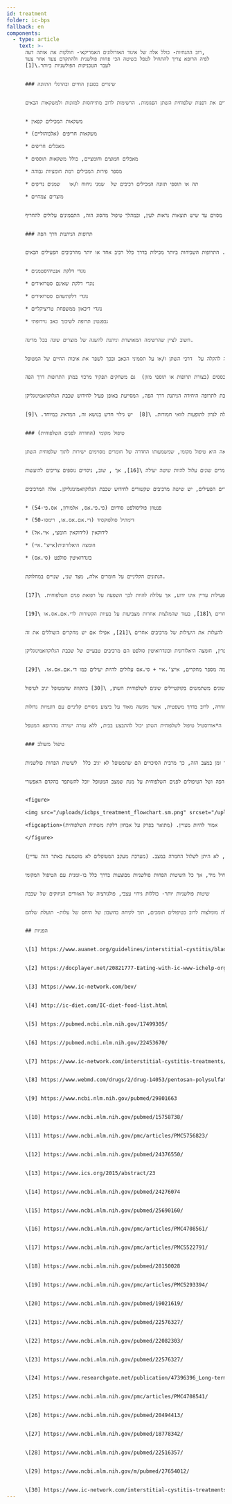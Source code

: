 ```yaml
---
id: treatment
folder: ic-bps
fallback: en
components:
  - type: article
    text: >-
      רוב ההנחיות- כולל אלה של איגוד האורולוגים האמריקאי- חולקות את אותה דעה,
      לפיה הרופא צריך להתחיל לטפל בשיטה הכי פחות פולשנית ולהתקדם צעד אחר צעד
      לעבר הטכניקות הפולשניות ביותר.\[1]


      ### שינויים בסגנון החיים ובהרגלי התזונה


      האפשרויות הטיפוליות הכי פחות פולשניות מתארות שינויים בסגנון החיים. להרגלי התזונה יש השפעה רבה על התסמינים. רשימות מזון ומשקאות ללוקים בדלקת משתית השלפוחית/ תסמונת שלפוחית השתן הכאובה נמצאים ברחבי האינטרנט. \[2], \[3], \[4] ומאמרים מדעיים פורסמו גם בנושא. \[5], \[6] רוב ההמלצות מסכימות על כך שמזונות מסויימים מגרים את דפנות שלפוחית השתן הפגומות. הרשימות לרוב מתייחסות למזונות ולמשקאות הבאים:


      * משקאות המכילים קפאין

      * משקאות חריפים (אלכוהוליים)

      * מאכלים חריפים

      * מאכלים חמוצים וחומציים, כולל משקאות תוססים

      * מספר פירות המכילים רמת חומציות גבוהה

      * תה או תוספי תזונה המכילים רכיבים של  שמני ניחוח ו/או   שמנים נדיפים

      * מוצרים צמחיים


      אכן, מעקב תזונה הידידותי לחולים בדלקת משתית השלפוחית יכול לסייע להקל על התסמינים. אולם, שינויים בסגנון החיים ובהרגלי התזונה לפעמים אינם יכולים לשפר את המצב לבדם, במיוחד במקרים קשים וחריפים. לרוב לוקח זמן מסוים עד שיש תוצאות נראות לעין, ובמהלך טיפול מהסוג הזה, התסמינים עלולים להחריף.


      ### תרופות הניתנות דרך הפה


      אם אין סימן לשיפור במצב, סוג הטיפול העיקרי הבא, הוא טיפול של מתן תרופות דרך הפה. התרופות השכיחות ביותר מכילות בדרך כלל רכיב אחד או יותר מהרכיבים הפעילים הבאים:


      * נוגדי דלקת אנטיהיסטמנים

      * נוגדי דלקת שאינם סטרואידים

      * נוגדי דלקתשהם סטרואידים

      * נוגדי דיכאון ממשפחת טריציקליים

      * גבפנטין תרופה לשיכוך כאב נוירופתי


      חשוב לציין שהרשימה המאושרת וניתנת להשגה של מוצרים שונה בכל מדינה.


      נעשו מחקרים רבים החוקרים את היעילות של חומרים אלה והם מסוכמים על גבי דפים רבים. \[7] לחומרים אלה השפעות נוגדות דלקת, מתווכות וחוסמות כאב, נוגדות דיכאון, לכן תרופות הניתנות דרך הפה הן דרך יעילה להקלה על  דרכי השתן ו/או על תסמיני הכאב ובכך לשפר את איכות החיים של המטופל.


      הבססת שתן היא  גם חלק חשוב בטיפול דרך הפה, מכיוון ששתן חומצי יכול לגרות את שלפוחית השתן ולהחריף את התסמינים. הימנעות מאכילת מזון שגורם לשתן להיות חומצי יותר היא לא יעילה מספיק במקרים רבים. לכן, כדורים מבססים (בצורת תרופות או תוספי מזון)  גם משחקים תפקיד מרכזי במתן התרופות דרך הפה.


      אולם, לחומרים האלה השפעה אפסית עד מזערית על תקינות שכבת הגלוקוזאמינוגליקן. מן הראוי לציין שיש מוצרים מסויימים המכילים אחד או יותר רכיבים פעילים תרופתיים (יפורטו בהמשך) המשמשים לחידוש שכבת הגלוקוזאמינוגליקן. רבים מהם מוכרים ביותר ונמצאים ברחבי האינטרנט. בקבוצה הזו התרופה החשובה ביותר היא פנטוזן פוליסולפט סודיום (פי.פי.אס, אלמירון , אס.פי-54) המאושרת ע"י מנהל המזון  והתרופות האמריקאי ונחשבת לתרופה היחידה הניתנת דרך הפה, המסייעת באופן פעיל לחידוש שכבת הגלוקוזאמינוגליקן.


      ללא קשר לשימוש בחומרים המחדשים את שכבת הגלוקוזאמינוגליקן, לטיפול דרך הפה יש כמה חסרונות שצריך לקחת בחשבון. בכדי להגיע לשלפוחית השתן התרופות חייבות להיספג במערכת העיכול, להיכנס למחזור הזרימה ולהגיע גם לרקמות אחרות. העובדה  הזאת מפחיתה מיעילות התרופות ומגדילה את הסיכוי לתופעות לוואי. פי.פי.אס למשל, צריכה להילקח ע"י המטופל במשך שלושה חודשים על מנת שתוכל להשפיע על שכבת הגלוקוזאמינוגליקן. במקרה בו לוקחים את תרופה זו במשך תקופת זמן ארוכה, היא עלולה לגרון לתופעות לוואי חמורות. \[8]  יש גילוי חדש בנושא זה, המדאיג במיוחד. \[9].


      ### טיפול מקומי (החדרה לפנים השלפוחית)


      האפשרות הבאה היא טיפול מקומי, שמשמעותו החדרה של חומרים מסוימים ישירות לתוך שלפוחית השתן.


      ב20 השנים האחרונות נוסו שלל חומרים פעילים.  חלק מאלה, כמו למשל בי.סי.ג'י (בקילוס קלמטה-גוארין) התגלו כלא יעילים \[10]. לאחרים, המפריעים לגורמי גדילה עצביים, יש בעיות בטיחות. \[11] בשימוש בחומרים מסויימים חל רק שיפור חלקי: עם ונילואידים לדוגמא, הכאב פחת, אך לא נראה שיפור לתסמיני מערכת השתן. \[12] יש כמה חומרים שנמצאים בבדיקה כרגע, אך התוצאות כולן שנויות במחלוקת ו/או אינן חד-משמעיות, או שלא עברו מספיק ניסויים קליניים. חסימת קולטנים פי2אקס3 (אשר משפיעה על פעילות שלפוחית השתן) יכולה להיות מבטיחה, אך יש עוד ניסויים שצריכים להיעשות. \[13] רעלן בוטולינום איי (בי.טי.אקס-איי, בוטוקס) נבחן כמה פעמים, אך התוצאות שנויות במחלוקת. \[14], \[15]. שימוש בליפוזומים להעברת חומרים שונים עלול להיות שיטה יעילה \[16], אך , שוב, ניסויים נוספים צריכים להיעשות.


      בקשר לחומרים הפעילים, יש שישה מרכיבים שקשורים לחידוש שכבת הגלוקוזאמינוגליקן. אלה המרכיבים:


      * פנטוזן פוליסולפט סודיום (פי.פי.אס, אלמירון, אס.פי-54)

      * דימתיל סולפוקסיד (די.אם.אס.או, רימסו-50)

      * לידוקאין (לידוקאין חומצי, איי.אל)

      * חומצה היאלורונית(אייצ'.איי)

      * כונדרואיטין סולפט (סי.אס)


      הנתונים הקליניים על חומרים אלה, מצד שני, שנויים במחלוקת.


      מבנה הפי.פי.אס דומה לאלו של חומרים אלה, אשר באופן טבעי נוכחים בשכבת הגלוקוזאמינוגליקן. המכניזם של הפעילות עדיין אינו ידוע, אך עלולה להיות לכך השפעה על רפואת פנים השלפוחית. \[17]


      די.אם.אס.או היא התרופה היחידה שמאושרת ע"י מנהל  המזון והתרופות האמריקאי להחדרה לשלפוחית השתן. ע"פי מספר מאמרים, היא יעילה יותר מחומרים מסויימים אחרים \[18], בעוד שהמלצות אחרות מצביעות על בעיות הקשורות לדי.אם.אס.או \[19].            


      לרוב משתמשים בלידוקאין חומצי (איי.אל) לקוקטיילים שונים לשלפוחית השתן. לפי גורמים מסויימים, זו תרופה יעילה לחידוש שכבת הגלוקוזאמינוגליקן \[20] בזכות עצמה. רוב הרופאים חושבים שהיא יכולה להעלות את היעילות של מרכיבים אחרים \[21], אפילו אם יש מחקרים השוללים את זה.


      הפרין, חומצה היאלורונית וכונדרואיטין סולפט הם מרכיבים טבעיים של שכבת הגלוקוזאמינוגליקן.


      לרוב משתמשים בהפרין, לבדה או עם מרכיבים אחרים בטיפול המקומי \[22]. יש נתונים האומרים שהיא פחות יעילה מהדי.אם.אס.או לדוגמא (ראה לעיל). חומצה היאלורונית היא כנראה המרכיב הנפוץ ביותר, היעילות שלה נבחנה מספר פעמים והיו לכך תוצאות שונות. \[23],\[24],\[25]  הנתונים הזמינים שנויים במחלוקת גם בקשר לכונדרואיטין סולפט. \[26],\[27],\[28] לפי כמה מספר מחקרים, אייצ'.איי + סי.אס עלולים להיות יעילים כמו די.אם.אס.או. \[29]


      למעשה, רופאים שונים משתמשים בקוקטיילים שונים לשלפוחית השתן, \[30] בתקווה שהמטופל יגיב לטיפול.


      מספר רב של נתונים שנויים במחלוקת עלול להיות מבוסס על מספר עובדות.  ראשית, האטיולוגיה של דלקת משתית השלפוחית אינה ידועה עדיין. אם המחלה מופיעה מסיבות שונות, מטופלים עם אטיולוגיה שונה עלולים להגיב באופן שונה לטיפולים. שנית, במדינות רבות רק אחת או מעט מהתרופות האלה מאושרות, מה שלבדו מעכב את האפשרות לבניית  תמונה השוואתית ואובייקטיבית. שלישית, ברוב המדינות משתמשים רק בכמה חומרים או קוקטיילים להחדרה, לרוב בדרך משפטית, אשר מקשה מאוד על ביצוע ניסויים קליניים עם דוגמיות גדולות.


      כדאי לבחון מדוע טיפול מקומי הוא פחות פופולרי מטיפול של מתן תרופות דרך הפה, למרות שהוא יעיל יותר-כאשר מספקים את התרופה הנכונה. בלתי-פולשניות היא גורם חשוב. רופאים רבים נוטים להימנע משימוש בקתטר, חוץ מבמקרים בהם זה בלתי נמנע. מטופלים לרוב מסרבים לטיפול ההחדרה, כי הם פוחדים מהכאב ומהסיכון לבעיות נוספות- נגעים קטנים וזיהומים- להם החדרת קתטר יכולה לגרום. על מנת להתגבר על הבעיות האלה, אורוסיסטם פיתחה את ה*אורודפטר וה*אורוסטיל. הראשון הוא מכשיר קטן שמחליף את הקתטר. האחרון הוא מכשיר המאפשר החדרה עצמית למטופלות. עם ה*אורוסטיל טיפול לשלפוחית השתן יכול להתבצע בבית, ללא עזרה ישירה מהרופא המטפל.


      ### טיפול משולב


      לא ניתן לחלוק על כך שקווי הטיפול הראשונים - השיטות הפחות פולשניות, כמו שינויים בהרגלי התזונה ומתן תרופות דרך הפה- הם הכרחיים. למרבה הצער, לא רק תהליך האבחון נמשך זמן רב, אלא גם ההשפעה של הטיפולים הפחות פולשניים מופיעה רק מאוחר יותר. זה מוביל למצב השכיח שבו מטופלים מבזבזים שנה עד שלוש שנים או אפילו יותר מחיייהם, כשהם סובלים מכאבים כמעט בלתי נסבלים, מתסמינים חמורים במערכת השתן ומאיכות חיים שמחריפה בהדרגה והופכת לגרועה יותר. ככל שעובר יותר זמן במצב הזה, כך מרבית הסיכויים הם שהמטופל לא יגיב כלל  לשיטות הפחות פולשניות.


      ההמלצות שלנו מסוכמות בתרשים הזרימה הבא. במקרים של תסמינים חמורים, מומלץ להתחיל עם הטיפול המשולב של מתן תרופות דרך הפה ושל הטיפולים לפנים השלפוחית על מנת שמצב המטופל יוכל להשתפר בהקדם האפשרי.


      <figure>

      <img src="/uploads/icbps_treatment_flowchart.sm.png" srcset="/uploads/icbps_treatment_flowchart.png 2x, /uploads/icbps_treatment_flowchart.sm.png 1x" alt="ICBPS treatment flowchart"/>

      <figcaption>תרשים הזרימה הוא של האבחון והטיפול במחלת דלקת משתית השלפוחית. ב100% מבדיקות התקינות של שכבת הגלוקוזאמינוגליקן, הממוצע של כמויות השתן הנמדד ביום הראשון (צריכת נוזלים נמוכה)  אמור להיות מצויין. (מתואר בפרק על אבחון דלקת משתית השלפוחית)</figcaption>

      </figure>


      כפי שמוצג, קו הטיפול המיושם  תלוי בממצאים של בדיקת תקינות שכבת הגלוקוזאמינוגליקן. שינויים בסגנון החיים, בהרגלי התזונה ובתרופות הניתנות דרך הפה יעילים ומספיקים רק במקרים מתונים של דלקת משתית השלפוחית. מעקב מטופלים הוא הכרחי גם במקרים האלה, כי למרות הטיפוליים המיושמים, לא היתן לשלול החמרה במצב. (מערכת מעקב המטופלים לא מוטמעת באתר הזה עדיין).


      במצבים קשים יותר, תהליך חידוש שכבת הגלוקוזאמינוגליקן דרך ההחדרות לשלפוחית השתן צריך להתחיל מיד, אך כל השיטות הפחות פולשניות מבוצעות בדרך כלל בו-זמנית עם הטיפול המקומי.


      שיטות פולשניות יותר- כוללות גירוי עצבי, פולגורציה של האזורים הניזוקים של שכבת


      הגלוקוזאמינוגליקן או כריתת ציסטה- אלה מבוצעות רק כשכל השאר הטיפולים היו לא יעילים. שיטות חלופיות (אלטרנטיביות)- כוללות דיקור (אקופונקטורה) וטיפול חמצן בלחץ גבוה- אלה מומלצות לרוב כטיפולים תומכים, תוך לקיחה בחשבון של היחס של עלות- תועלת שלהם.


      ## הפניות


      \[1] https://www.auanet.org/guidelines/interstitial-cystitis/bladder-pain-syndrome-(2011-amended-2014)


      \[2] https://docplayer.net/20821777-Eating-with-ic-www-ichelp-org-interstitial-cystitis-association.html


      \[3] https://www.ic-network.com/bev/


      \[4] http://ic-diet.com/IC-diet-food-list.html


      \[5] https://pubmed.ncbi.nlm.nih.gov/17499305/


      \[6] https://pubmed.ncbi.nlm.nih.gov/22453670/


      \[7] https://www.ic-network.com/interstitial-cystitis-treatments/oral-medication/


      \[8] https://www.webmd.com/drugs/2/drug-14053/pentosan-polysulfate-sodium-oral/details


      \[9] https://www.ncbi.nlm.nih.gov/pubmed/29801663


      \[10] https://www.ncbi.nlm.nih.gov/pubmed/15758738/


      \[11] https://www.ncbi.nlm.nih.gov/pmc/articles/PMC5756823/


      \[12] https://www.ncbi.nlm.nih.gov/pubmed/24376550/


      \[13] https://www.ics.org/2015/abstract/23


      \[14] https://www.ncbi.nlm.nih.gov/pubmed/24276074


      \[15] https://www.ncbi.nlm.nih.gov/pubmed/25690160/


      \[16] https://www.ncbi.nlm.nih.gov/pmc/articles/PMC4708561/


      \[17] https://www.ncbi.nlm.nih.gov/pmc/articles/PMC5522791/


      \[18] https://www.ncbi.nlm.nih.gov/pubmed/28150028


      \[19] https://www.ncbi.nlm.nih.gov/pmc/articles/PMC5293394/


      \[20] https://www.ncbi.nlm.nih.gov/pubmed/19021619/


      \[21] https://www.ncbi.nlm.nih.gov/pubmed/22576327/


      \[22] https://www.ncbi.nlm.nih.gov/pubmed/22082303/


      \[23] https://www.ncbi.nlm.nih.gov/pubmed/22576327/


      \[24] https://www.researchgate.net/publication/47396396_Long-term_results_of_intravesical_hyaluronan_therapy_in_bladder_pain_syndromeinterstitial_cystitis


      \[25] https://www.ncbi.nlm.nih.gov/pmc/articles/PMC4708541/


      \[26] https://www.ncbi.nlm.nih.gov/pubmed/20494413/


      \[27] https://www.ncbi.nlm.nih.gov/pubmed/18778342/


      \[28] https://www.ncbi.nlm.nih.gov/pubmed/22516357/


      \[29] https://www.ncbi.nlm.nih.gov/m/pubmed/27654012/


      \[30] https://www.ic-network.com/interstitial-cystitis-treatments/bladder-instillations/
---
```

